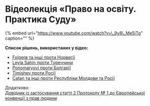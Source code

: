 # Відеолекція «Право на освіту. Практика Суду»

{% embed url="https://www.youtube.com/watch?v=\_9y8\_Me5iTg" caption="" %}

**Список рішень, використаних у відео:**

* [Folgerø та інші проти Норвегії](https://hudoc.echr.coe.int/eng#%7B%22fulltext%22:[%22Campbell%20%D1%96%20Cosans%22],%22documentcollectionid2%22:[%22GRANDCHAMBER%22,%22CHAMBER%22],%22itemid%22:[%22001-117764%22]%7D)
* [Leyla Sahin проти Туреччини](https://drive.google.com/open?id=0B87xxsNkY8uSX01za1pnSFNxbGJhdUo1ZG9iandGZncyaklF) 
* [Ponomaryovi проти Болгарії](https://hudoc.echr.coe.int/eng#%7B%22fulltext%22:[%22%5C%22CASE%20OF%20PONOMARYOVI%20v.%20BULGARIA%20-%20[Ukrainian%20Translation]%20summary%20by%20the%20COE%20Human%20Rights%20Trust%20Fund%5C%22%22],%22documentcollectionid2%22:[%22GRANDCHAMBER%22,%22CHAMBER%22],%22itemid%22:[%22001-118057%22]%7D)  
* [Timishev проти Росії ](https://hudoc.echr.coe.int/eng#%7B%22fulltext%22:[%22Timishev%22],%22documentcollectionid2%22:[%22GRANDCHAMBER%22,%22CHAMBER%22]%7D)
* [Catan та інші проти Республіки Молдови та Росії](https://hudoc.echr.coe.int/eng#%7B%22fulltext%22:[%228252/05%22],%22itemid%22:[%22001-126861%22]%7D)

Додатково:  
[Довідник із застосування статті 2 Протоколу № 1 до Європейської конвенції з прав людини](https://www.echr.coe.int/Documents/Guide_Art_2_Protocol_1_UKR.pdf)

